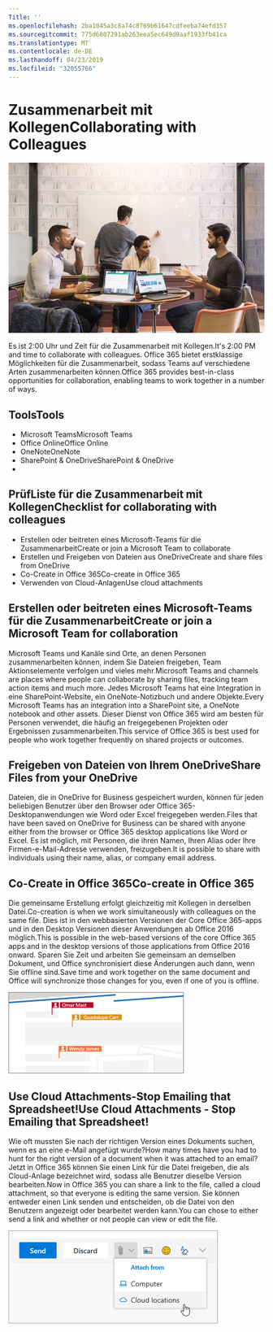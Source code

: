 ```yaml
---
Title: ''
ms.openlocfilehash: 2ba1045a3c8a74c8769b61647cdfeeba74efd357
ms.sourcegitcommit: 775d6807291ab263eea5ec649d9aaf1933fb41ca
ms.translationtype: MT
ms.contentlocale: de-DE
ms.lasthandoff: 04/23/2019
ms.locfileid: "32055766"
---
```

# <a name="collaborating-with-colleagues"></a><span data-ttu-id="7b7cd-102">Zusammenarbeit mit Kollegen</span><span class="sxs-lookup"><span data-stu-id="7b7cd-102">Collaborating with Colleagues</span></span>

![Pendeln visuell](media/ditl_collab.png)

<span data-ttu-id="7b7cd-104">Es ist 2:00 Uhr und Zeit für die Zusammenarbeit mit Kollegen.</span><span class="sxs-lookup"><span data-stu-id="7b7cd-104">It's 2:00 PM and time to collaborate with colleagues.</span></span> <span data-ttu-id="7b7cd-105">Office 365 bietet erstklassige Möglichkeiten für die Zusammenarbeit, sodass Teams auf verschiedene Arten zusammenarbeiten können.</span><span class="sxs-lookup"><span data-stu-id="7b7cd-105">Office 365 provides best-in-class opportunities for collaboration, enabling teams to work together in a number of ways.</span></span> 

## <a name="tools"></a><span data-ttu-id="7b7cd-106">Tools</span><span class="sxs-lookup"><span data-stu-id="7b7cd-106">Tools</span></span>
- <span data-ttu-id="7b7cd-107">Microsoft Teams</span><span class="sxs-lookup"><span data-stu-id="7b7cd-107">Microsoft Teams</span></span>
- <span data-ttu-id="7b7cd-108">Office Online</span><span class="sxs-lookup"><span data-stu-id="7b7cd-108">Office Online</span></span>
- <span data-ttu-id="7b7cd-109">OneNote</span><span class="sxs-lookup"><span data-stu-id="7b7cd-109">OneNote</span></span>
- <span data-ttu-id="7b7cd-110">SharePoint & OneDrive</span><span class="sxs-lookup"><span data-stu-id="7b7cd-110">SharePoint & OneDrive</span></span>
- 
## <a name="checklist-for-collaborating-with-colleagues"></a><span data-ttu-id="7b7cd-111">PrüfListe für die Zusammenarbeit mit Kollegen</span><span class="sxs-lookup"><span data-stu-id="7b7cd-111">Checklist for collaborating with colleagues</span></span>
- <span data-ttu-id="7b7cd-112">Erstellen oder beitreten eines Microsoft-Teams für die Zusammenarbeit</span><span class="sxs-lookup"><span data-stu-id="7b7cd-112">Create or join a Microsoft Team to collaborate</span></span>
- <span data-ttu-id="7b7cd-113">Erstellen und Freigeben von Dateien aus OneDrive</span><span class="sxs-lookup"><span data-stu-id="7b7cd-113">Create and share files from OneDrive</span></span> 
- <span data-ttu-id="7b7cd-114">Co-Create in Office 365</span><span class="sxs-lookup"><span data-stu-id="7b7cd-114">Co-create in Office 365</span></span> 
- <span data-ttu-id="7b7cd-115">Verwenden von Cloud-Anlagen</span><span class="sxs-lookup"><span data-stu-id="7b7cd-115">Use cloud attachments</span></span>

## <a name="create-or-join-a-microsoft-team-for-collaboration"></a><span data-ttu-id="7b7cd-116">Erstellen oder beitreten eines Microsoft-Teams für die Zusammenarbeit</span><span class="sxs-lookup"><span data-stu-id="7b7cd-116">Create or join a Microsoft Team for collaboration</span></span>

<span data-ttu-id="7b7cd-117">Microsoft Teams und Kanäle sind Orte, an denen Personen zusammenarbeiten können, indem Sie Dateien freigeben, Team Aktionselemente verfolgen und vieles mehr.</span><span class="sxs-lookup"><span data-stu-id="7b7cd-117">Microsoft Teams and channels are places where people can collaborate by sharing files, tracking team action items and much more.</span></span> <span data-ttu-id="7b7cd-118">Jedes Microsoft Teams hat eine Integration in eine SharePoint-Website, ein OneNote-Notizbuch und andere Objekte.</span><span class="sxs-lookup"><span data-stu-id="7b7cd-118">Every Microsoft Teams has an integration into a SharePoint site, a OneNote notebook and other assets.</span></span> <span data-ttu-id="7b7cd-119">Dieser Dienst von Office 365 wird am besten für Personen verwendet, die häufig an freigegebenen Projekten oder Ergebnissen zusammenarbeiten.</span><span class="sxs-lookup"><span data-stu-id="7b7cd-119">This service of Office 365 is best used for people who work together frequently on shared projects or outcomes.</span></span> 

## <a name="share-files-from-your-onedrive"></a><span data-ttu-id="7b7cd-120">Freigeben von Dateien von Ihrem OneDrive</span><span class="sxs-lookup"><span data-stu-id="7b7cd-120">Share Files from your OneDrive</span></span>
<span data-ttu-id="7b7cd-121">Dateien, die in OneDrive for Business gespeichert wurden, können für jeden beliebigen Benutzer über den Browser oder Office 365-Desktopanwendungen wie Word oder Excel freigegeben werden.</span><span class="sxs-lookup"><span data-stu-id="7b7cd-121">Files that have been saved on OneDrive for Business can be shared with anyone either from the browser or Office 365 desktop applications like Word or Excel.</span></span> <span data-ttu-id="7b7cd-122">Es ist möglich, mit Personen, die ihren Namen, Ihren Alias oder Ihre Firmen-e-Mail-Adresse verwenden, freizugeben.</span><span class="sxs-lookup"><span data-stu-id="7b7cd-122">It is possible to share with individuals using their name, alias, or company email address.</span></span> 

## <a name="co-create-in-office-365"></a><span data-ttu-id="7b7cd-123">Co-Create in Office 365</span><span class="sxs-lookup"><span data-stu-id="7b7cd-123">Co-create in Office 365</span></span>
<span data-ttu-id="7b7cd-124">Die gemeinsame Erstellung erfolgt gleichzeitig mit Kollegen in derselben Datei.</span><span class="sxs-lookup"><span data-stu-id="7b7cd-124">Co-creation is when we work simultaneously with colleagues on the same file.</span></span> <span data-ttu-id="7b7cd-125">Dies ist in den webbasierten Versionen der Core Office 365-apps und in den Desktop Versionen dieser Anwendungen ab Office 2016 möglich.</span><span class="sxs-lookup"><span data-stu-id="7b7cd-125">This is possible in the web-based versions of the core Office 365 apps and in the desktop versions of those applications from Office 2016 onward.</span></span>  <span data-ttu-id="7b7cd-126">Sparen Sie Zeit und arbeiten Sie gemeinsam an demselben Dokument, und Office synchronisiert diese Änderungen auch dann, wenn Sie offline sind.</span><span class="sxs-lookup"><span data-stu-id="7b7cd-126">Save time and work together on the same document and Office will synchronize those changes for you, even if one of you is offline.</span></span> 

![Co-Autor in Word](media/ditl_coauth.png)

## <a name="use-cloud-attachments---stop-emailing-that-spreadsheet"></a><span data-ttu-id="7b7cd-128">Use Cloud Attachments-Stop Emailing that Spreadsheet!</span><span class="sxs-lookup"><span data-stu-id="7b7cd-128">Use Cloud Attachments - Stop Emailing that Spreadsheet!</span></span>
<span data-ttu-id="7b7cd-129">Wie oft mussten Sie nach der richtigen Version eines Dokuments suchen, wenn es an eine e-Mail angefügt wurde?</span><span class="sxs-lookup"><span data-stu-id="7b7cd-129">How many times have you had to hunt for the right version of a document when it was attached to an email?</span></span> <span data-ttu-id="7b7cd-130">Jetzt in Office 365 können Sie einen Link für die Datei freigeben, die als Cloud-Anlage bezeichnet wird, sodass alle Benutzer dieselbe Version bearbeiten.</span><span class="sxs-lookup"><span data-stu-id="7b7cd-130">Now in Office 365 you can share a link to the file, called a cloud attachment, so that everyone is editing the same version.</span></span>  <span data-ttu-id="7b7cd-131">Sie können entweder einen Link senden und entscheiden, ob die Datei von den Benutzern angezeigt oder bearbeitet werden kann.</span><span class="sxs-lookup"><span data-stu-id="7b7cd-131">You can chose to either send a link and whether or not people can view or edit the file.</span></span> 

![Cloud-Anlage](media/ditl_cloudattach.png)

